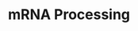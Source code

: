---
annotations:
- type: Pathway Ontology
  value: transcription pathway
- type: Pathway Ontology
  value: spliceosome pathway
authors:
- MaintBot
- Khanspers
- Ddigles
- Mkutmon
description: 'This process describes the conversion of precursor messenger RNA into
  mature messenger RNA (mRNA).  The pre-mRNA molecule undergoes three main modifications.
  These modifications are 5'' capping, 3'' polyadenylation, and RNA splicing, which
  occur in the cell nucleus before the RNA is translated.  5'' Capping: Capping of
  the pre-mRNA involves the addition of 7-methylguanosine (m7G) to the 5'' end. The
  cap protects the 5'' end of the primary RNA transcript from attack by ribonucleases
  that have specificity to the 3''5'' phosphodiester bonds.  3'' Processing: The pre-mRNA
  processing at the 3'' end of the RNA molecule involves cleavage of its 3'' end and
  then the addition of about 200 adenine residues to form a poly(A) tail. As the poly(A)
  tails is synthesised, it binds multiple copies of poly(A) binding protein, which
  protects the 3''end from ribonuclease digestion.  Splicing: RNA splicing is the
  process by which introns, regions of RNA that do not code for protein, are removed
  from the pre-mRNA and the remaining exons connected to re-form a single continuous
  molecule.   Description adapted from Wikipedia: http://en.wikipedia.org/wiki/Post-transcriptional_modification  Pathway
  adapted from http://www.reactome.org.'
last-edited: 2018-01-19
organisms:
- Pan troglodytes
redirect_from:
- /index.php/Pathway:WP906
- /instance/WP906
schema-jsonld:
- '@context': https://schema.org/
  '@id': https://wikipathways.github.io/pathways/WP906.html
  '@type': Dataset
  creator:
    '@type': Organization
    name: WikiPathways
  description: 'This process describes the conversion of precursor messenger RNA into
    mature messenger RNA (mRNA).  The pre-mRNA molecule undergoes three main modifications.
    These modifications are 5'' capping, 3'' polyadenylation, and RNA splicing, which
    occur in the cell nucleus before the RNA is translated.  5'' Capping: Capping
    of the pre-mRNA involves the addition of 7-methylguanosine (m7G) to the 5'' end.
    The cap protects the 5'' end of the primary RNA transcript from attack by ribonucleases
    that have specificity to the 3''5'' phosphodiester bonds.  3'' Processing: The
    pre-mRNA processing at the 3'' end of the RNA molecule involves cleavage of its
    3'' end and then the addition of about 200 adenine residues to form a poly(A)
    tail. As the poly(A) tails is synthesised, it binds multiple copies of poly(A)
    binding protein, which protects the 3''end from ribonuclease digestion.  Splicing:
    RNA splicing is the process by which introns, regions of RNA that do not code
    for protein, are removed from the pre-mRNA and the remaining exons connected to
    re-form a single continuous molecule.   Description adapted from Wikipedia: http://en.wikipedia.org/wiki/Post-transcriptional_modification  Pathway
    adapted from http://www.reactome.org.'
  keywords:
  - SNRPB
  - SNRNP70
  - NXF1
  - SNRPA
  - DHX16
  - RNGTT
  - DICER1
  - TMED10
  - EFTUD2
  - SPOP
  - TRA2B
  - PTBP2
  - SF3B5
  - CPSF3
  - DDX20
  - SF3A2
  - SMC1A
  - POLR2A
  - SRSF1
  - PAPOLA
  - PSKH1
  - SNRPD3
  - SREK1
  - PCBP2
  - The control of pre-mRNA splicing by the Clk kinase family
  - CSTF3
  - SRSF7
  - HNRPH2
  - DHX15
  - SFSWAP
  - U2
  - PPM1G
  - SRSF6
  - SNRPD2
  - SF3B4
  - PHF5A
  - U5 snRNA
  - HNRNPM
  - 'Email:           John.Bell@orcc.on.ca'
  - SRSF10
  - HNRPA3P1
  - PRMT1
  - PRPF3
  - CD2BP2
  - PRPF40A
  - LSM2
  - SNRNP40
  - RNPS1
  - RBM39
  - NONO
  - RBM17
  - HNRNPK
  - SF3A3
  - U2AF2
  - NSEP1
  - SRSF2
  - SF3B2
  - SUGP2
  - CELF4
  - NCBP1
  - GMP
  - 'Fax:              613-247-3524'
  - Rnu6
  - CSTF2T
  - SUPT5H
  - CPSF4
  - University of Ottawa
  - U2AF1
  - CLASRP
  - CLK3
  - METTL3
  - SF3B1
  - SNRPN
  - PTBP1
  - SF3B3
  - CLK4
  - CSTF2
  - HNRNPD
  - CLK2
  - SRPK1
  - SNRPB2
  - SF3A1
  - SFRS3
  - NUDT21
  - TXNL4A
  - RNMT
  - PABPN1
  - CPSF1
  - XRN2
  - CLK1
  - Associate Scientist, The Ottawa Hospital Research Institute
  - SRSF4
  - SRRM1
  - SSFA1
  - SNRPG
  - HNRNPH2
  - PRPF4B
  - CELF2
  - HNRNPA1
  - PRPF18
  - SNRPD1
  - CSTF1
  - HNRNPAB
  - HNRNPC
  - SRSF9
  - Professor, Depts. of Medicine and Biochemistry, Microbiology &amp;amp; Immunology
  - HNRNPL
  - SRSF5
  - U1 snRNA
  - PRMT2
  - SUGP1
  - HNRNPR
  - SFPQ
  - HNRNPU
  - LSM7
  - PRPF4
  - SNRPE
  - SRPK2
  - 'We are studying a family of kinases which we believe provide an interface between
    intracellular signaling networks and the post-transcriptional mechanism of mRNA
    splicing. We are performing a structure:function analysis of the three Clk family
    members to identify domains in the three proteins which are involved in regulating
    splicing. Using homologous recombination we are generating null strains of mice
    which are lacking one, two or all three Clk genes. The Clk kinases all possess
    dual specificity kinase activity and yeast expression systems are being used to
    produce large amounts of the kinase to perform a detailed analysis of the sites
    of serine, threonine and tyrosine autophosphorylation within the kinase.</br>Homology
    Mapping from Homo sapiens to Pan troglodytes: Original ID = L:1195'
  - SNRPA1
  - ATP
  - DHX9
  - 'Telephone:    613-737-7700 ext 6893'
  - CDC40
  - U4 snRNA
  - RBM5
  - PRPF8
  - Career Scientist, Ottawa Regional Cancer Centre
  - NCBP2
  - CPSF2
  - DNAJC8
  - DHX8
  - CELF1
  - PRPF6
  - SNRPF
  - DHX38
  - HNRNPA2B1
  - CLP1
  - DDX1
  - FUS
  - FAM177A1
  - RBMX
  license: CC0
  name: mRNA Processing
seo: CreativeWork
title: mRNA Processing
wpid: WP906
---